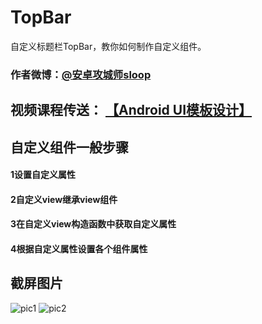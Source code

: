 # TopBar
自定义标题栏TopBar，教你如何制作自定义组件。

### 作者微博：[@安卓攻城师sloop](http://weibo.com/5459430586) 

## 视频课程传送： [【Android UI模板设计】](http://www.imooc.com/learn/247) 

## 自定义组件一般步骤
#### 1设置自定义属性
#### 2自定义view继承view组件
#### 3在自定义view构造函数中获取自定义属性
#### 4根据自定义属性设置各个组件属性

## 截屏图片

![pic1](https://github.com/GcsSloop/TopBar/blob/master/Art/pic_01.png) ![pic2](https://github.com/GcsSloop/TopBar/blob/master/Art/pic_02.png)
